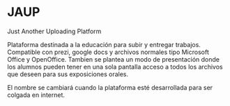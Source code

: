 JAUP
====

Just Another Uploading Platform


Plataforma destinada a la educación para subir y entregar trabajos. Compatible con prezi, google docs y archivos normales
tipo Microsoft Office y OpenOffice. Tambien se plantea un modo de presentación donde los alumnos pueden tener en una sola
pantalla acceso a todos los archivos que deseen para sus exposiciones orales.

El nombre se cambiará cuando la plataforma esté desarrollada para ser colgada en internet.
